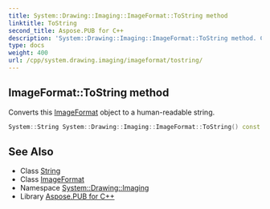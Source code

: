 ```yaml
---
title: System::Drawing::Imaging::ImageFormat::ToString method
linktitle: ToString
second_title: Aspose.PUB for C++
description: 'System::Drawing::Imaging::ImageFormat::ToString method. Converts this ImageFormat object to a human-readable string in C++.'
type: docs
weight: 400
url: /cpp/system.drawing.imaging/imageformat/tostring/
---
```

## ImageFormat::ToString method


Converts this [ImageFormat](../) object to a human-readable string.

```cpp
System::String System::Drawing::Imaging::ImageFormat::ToString() const
```

## See Also

* Class [String](../../../system/string/)
* Class [ImageFormat](../)
* Namespace [System::Drawing::Imaging](../../)
* Library [Aspose.PUB for C++](../../../)

